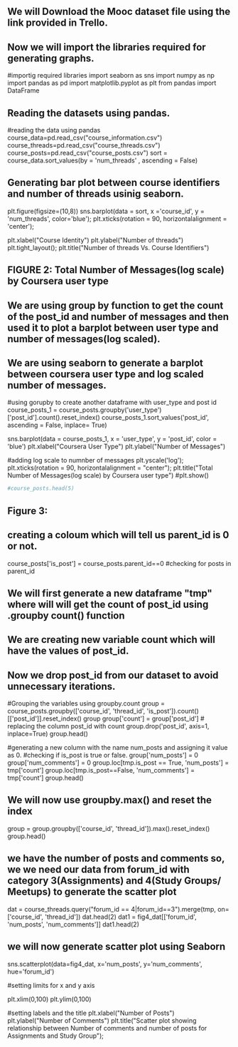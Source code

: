 ## We will Download the Mooc dataset file using the link provided in Trello.
## Now we will import the libraries required for generating graphs.

#importig required libraries
import seaborn as sns
import numpy as np
import pandas as pd
import matplotlib.pyplot as plt
from pandas import DataFrame


## Reading the datasets using pandas.

#reading the data using pandas
course_data=pd.read_csv("course_information.csv")
course_threads=pd.read_csv("course_threads.csv")
course_posts=pd.read_csv("course_posts.csv")
sort = course_data.sort_values(by = 'num_threads' , ascending = False)


## Generating bar plot between course identifiers and number of threads usinig seaborn.

plt.figure(figsize=(10,8))
sns.barplot(data = sort, x ='course_id', y = 'num_threads', color='blue');
plt.xticks(rotation = 90, horizontalalignment = 'center');

plt.xlabel("Course Identity")
plt.ylabel("Number of threads")
plt.tight_layout();
plt.title("Number of threads Vs. Course Identifiers")

## FIGURE 2: Total Number of Messages(log scale) by Coursera user type
## We are using group by function to get the count of the post_id and number of messages and then used it to plot a barplot between user type and number of messages(log scaled).
## We are using  seaborn to generate a barplot between coursera user type and log scaled number of messages.


#using gorupby to create another dataframe with user_type and post id
course_posts_1 = course_posts.groupby('user_type')['post_id'].count().reset_index()
course_posts_1.sort_values('post_id', ascending = False, inplace= True)

sns.barplot(data = course_posts_1, x = 'user_type', y = 'post_id', color = 'blue')
plt.xlabel("Coursera User Type")
plt.ylabel("Number of Messages")

#adding log scale to numnber of messages
plt.yscale('log');
plt.xticks(rotation = 90, horizontalalignment = "center");
plt.title("Total Number of Messages(log scale) by Coursera user type")
#plt.show()


```python
#course_posts.head(5)
```

## Figure 3:
## creating a coloum which will tell us parent_id is 0 or not.




course_posts['is_post'] = course_posts.parent_id==0 #checking for posts in parent_id


## We will first generate a new dataframe "tmp" where will will get the count of post_id using .groupby count() function
## We are creating new variable count which will have the values of post_id.
## Now we drop post_id from our dataset to avoid unnecessary iterations.

#Grouping the variables using groupby.count
group = course_posts.groupby(['course_id', 'thread_id', 'is_post']).count()[['post_id']].reset_index() 
group
group['count'] = group['post_id'] # replacing the column post_id with count
group.drop('post_id', axis=1, inplace=True)
group.head()

#generating a new column with the name num_posts and assigning it value as 0.
#checking if is_post is true or false.
group['num_posts'] = 0
group['num_comments'] = 0
group.loc[tmp.is_post == True, 'num_posts'] = tmp['count']
group.loc[tmp.is_post==False, 'num_comments'] = tmp['count']
group.head()

## We will now use groupby.max() and reset the index

group = group.groupby(['course_id', 'thread_id']).max().reset_index()
group.head()

##  we have the number of posts and comments so, we we need our data from forum_id with category 3(Assignments) and 4(Study Groups/ Meetups) to generate the scatter plot

dat = course_threads.query("forum_id == 4|forum_id==3").merge(tmp, on=['course_id', 'thread_id'])
dat.head(2)
dat1 = fig4_dat[['forum_id', 'num_posts', 'num_comments']]
dat1.head(2)


## we will now generate scatter plot using Seaborn

sns.scatterplot(data=fig4_dat, x='num_posts', y='num_comments', hue='forum_id')

#setting limits for x and y axis

plt.xlim(0,100)
plt.ylim(0,100)

#setting labels and the title
plt.xlabel("Number of Posts")
plt.ylabel("Number of Comments")
plt.title("Scatter plot showing relationship between Number of comments and number of posts for Assignments and Study Group");



```python

```
